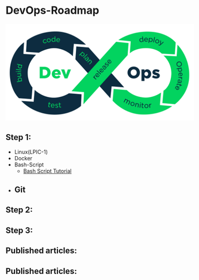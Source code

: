 # DevOps-Roadmap

<p align="center">
 <img alt="DevOps Logo" src="image/DevOps.png">
</p>

## Step 1:
- Linux(LPIC-1)
- Docker
- Bash-Script
    - [Bash Script Tutorial](https://github.com/ahmadalibagheri/bash-script-tutorial)
- Git
    - 
## Step 2:

## Step 3:

## Published articles:

## Published articles: